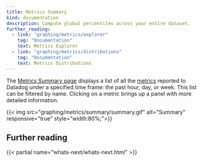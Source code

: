 ```yaml
---
title: Metrics Summary
kind: documentation
description: Compute global percentiles across your entire dataset.
further_reading:
  - link: "graphing/metrics/explorer"
    tag: "Documentation"
    text: Metrics Explorer
  - link: "graphing/metrics/distributions"
    tag: "Documentation"
    text: Metrics Distributions
---
```


The [Metrics Summary page][1] displays a list of all the [metrics][2] reported to Datadog under a specified time frame: the past hour, day, or week. This list can be filtered by name. Clicking on a metric brings up a panel with more detailed information.

{{< img src="graphing/metrics/summary/summary.gif" alt="Summary" responsive="true" style="width:80%;">}}

## Further reading

{{< partial name="whats-next/whats-next.html" >}}

[1]: https://app.datadoghq.com/metric/summary
[2]: /developers/metrics
